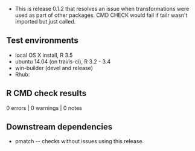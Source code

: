 
* This is release 0.1.2 that resolves an issue when transformations were
  used as part of other packages. CMD CHECK would fail if tailr wasn't
  imported but just called.

## Test environments

* local OS X install, R 3.5
* ubuntu 14.04 (on travis-ci), R 3.2 - 3.4
* win-builder (devel and release)
* Rhub:
    

## R CMD check results

0 errors | 0 warnings | 0 notes

## Downstream dependencies

 * pmatch -- checks without issues using this release.
